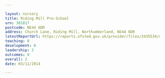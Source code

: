 ```yaml
---

layout: nursery
title: Riding Mill Pre-School
urn: 301817
postcode: NE44 6DR
address: Church Lane, Riding Mill, Northumberland, NE44 6DR
latestReportUrl: https://reports.ofsted.gov.uk/provider/files/2435534/urn/301817.pdf
teaching: 0
development: 0
leadership: 2
outcomes: 0
overall: 2
date: 03/11/2014

---
```

